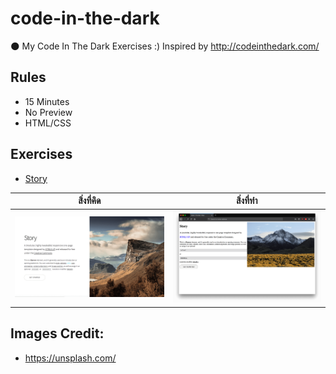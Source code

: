 # code-in-the-dark

:new_moon: My Code In The Dark Exercises :) Inspired by http://codeinthedark.com/

## Rules

* 15 Minutes
* No Preview
* HTML/CSS

## Exercises

* [Story](/story)

| สิ่งที่คิด | สิ่งที่ทำ |
| --- | --- |
| ![Story Example](/story/story.png) | ![Result](/story/result.png) |

## Images Credit:

- https://unsplash.com/